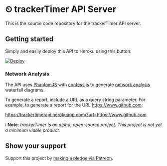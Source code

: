 # ⏲ trackerTimer API Server  

This is the source code repository for the trackerTimer API server.  

## Getting started  

Simply and easily deploy this API to Heroku using this button:  

[![Deploy](https://www.herokucdn.com/deploy/button.svg)](https://heroku.com/deploy)  

### Network Analysis  

The API uses [PhantomJS](http://phantomjs.org/) with [confess.js](https://github.com/jamesgpearce/confess) to generate [network analysis](http://phantomjs.org/network-monitoring.html) waterfall diagrams.  

To generate a report, include a URL as a query string parameter. For example, to generate a report for the URL https://www.github.com:  

https://trackertimerapi.herokuapp.com/?url=https://www.github.com  

ℹ **Note**: *trackerTimer is an alpha, open-source project. This project is not yet a minimum viable product.*  

## Show your support  

Support this project by [making a pledge via Patreon](https://www.patreon.com/jmg1138).  
